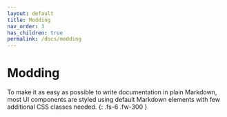 ```yaml
---
layout: default
title: Modding
nav_order: 3
has_children: true
permalink: /docs/modding
---
```


# Modding

To make it as easy as possible to write documentation in plain Markdown, most UI components are styled using default Markdown elements with few additional CSS classes needed.
{: .fs-6 .fw-300 }
